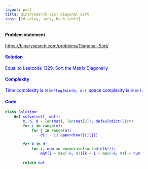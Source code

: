 ```yaml
---
layout: post
title: BinarySearch 0157 Diagonal Sort
tags: [2d-array, sort, hash table]
---
```


#### Problem statement

<a href="https://binarysearch.com/problems/Diagonal-Sort/"> <font color = blue>https://binarysearch.com/problems/Diagonal-Sort/

#### Solution
Equal to Leetcode 1329. Sort the Matrix Diagonally

#### Complexity
Time complexity is `O(mn*log(min(m, n))`, space complexity is `O(mn)`.

#### Code
```python
class Solution:
    def solve(self, mat):
        m, n, d = len(mat), len(mat[0]), defaultdict(list)
        for i in range(m):
            for j in range(n):
                d[j - i].append(mat[i][j])
                
        for k in d:
            for i, num in enumerate(sorted(d[k])):
                mat[i + max(-k, 0)][k + i + max(-k, 0)] = num
                
        return mat
```
